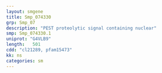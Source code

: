 ```yaml
---
layout: smgene
title: Smp_074330
grp: Smp_07
description: "PEST proteolytic signal containing nuclear"
smp: Smp_074330.1
uniprot: "G4VLB9"
length:   501
cdd: "cl21289, pfam15473"
kk: ns
categories: sm
---
```

